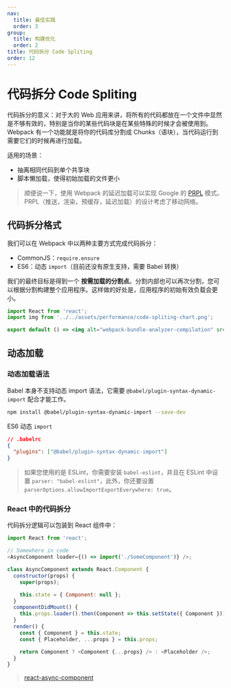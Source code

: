 ```yaml
---
nav:
  title: 最佳实践
  order: 3
group:
  title: 构建优化
  order: 2
title: 代码拆分 Code Spliting
order: 12
---
```


# 代码拆分 Code Spliting

代码拆分的意义：对于大的 Web 应用来讲，将所有的代码都放在一个文件中显然是不够有效的，特别是当你的某些代码块是在某些特殊的时候才会被使用到。Webpack 有一个功能就是将你的代码库分割成 Chunks（语块），当代码运行到需要它们的时候再进行加载。

适用的场景：

- 抽离相同代码到单个共享块
- 脚本懒加载，使得初始加载的文件更小

> 顺便说一下，使用 Webpack 的延迟加载可以实现 Google 的 [PRPL](https://developers.google.com/web/fundamentals/performance/prpl-pattern/) 模式。PRPL（推送，渲染，预缓存，延迟加载）的设计考虑了移动网络。

## 代码拆分格式

我们可以在 Webpack 中以两种主要方式完成代码拆分：

- CommonJS：`require.ensure`
- ES6：动态 `import`（目前还没有原生支持，需要 Babel 转换）

我们的最终目标是得到一个 **按需加载的分割点**。分割内部也可以再次分割，您可以根据分割构建整个应用程序。这样做的好处是，应用程序的初始有效负载会更小。

```jsx | inline
import React from 'react';
import img from '../../assets/performance/code-spliting-chart.png';

export default () => <img alt="webpack-bundle-analyzer-compilation" src={img} width={520} />;
```

## 动态加载

### 动态加载语法

Babel 本身不支持动态 import 语法，它需要 `@babel/plugin-syntax-dynamic-import` 配合才能工作。

```bash
npm install @babel/plugin-syntax-dynamic-import --save-dev
```

ES6 动态 `import`

```json
// .babelrc
{
  "plugins": ["@babel/plugin-syntax-dynamic-import"]
}
```

> 如果您使用的是 ESLint，你需要安装 `babel-eslint`，并且在 ESLint 中设置 `parser: "babel-eslint"`，此外，你还要设置 `parserOptions.allowImportExportEverywhere: true`。

### React 中的代码拆分

代码拆分逻辑可以包装到 React 组件中：

```js
import React from 'react';

// Somewhere in code
<AsyncComponent loader={() => import('./SomeComponent')} />;

class AsyncComponent extends React.Component {
  constructor(props) {
    super(props);

    this.state = { Component: null };
  }
  componentDidMount() {
    this.props.loader().then(Component => this.setState({ Component }));
  }
  render() {
    const { Component } = this.state;
    const { Placeholder, ...props } = this.props;

    return Component ? <Component {...props} /> : <Placeholder />;
  }
}
```

> [react-async-component]()